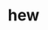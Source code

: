 ---
category: 3-letters
denotation: null
name: hew
reference_link: https://www.etymonline.com/word/hew
root_language: null
root_name: null
title: hew
type: free
word_sums:
- respelling: hew
  sum: 'Hew + '
---